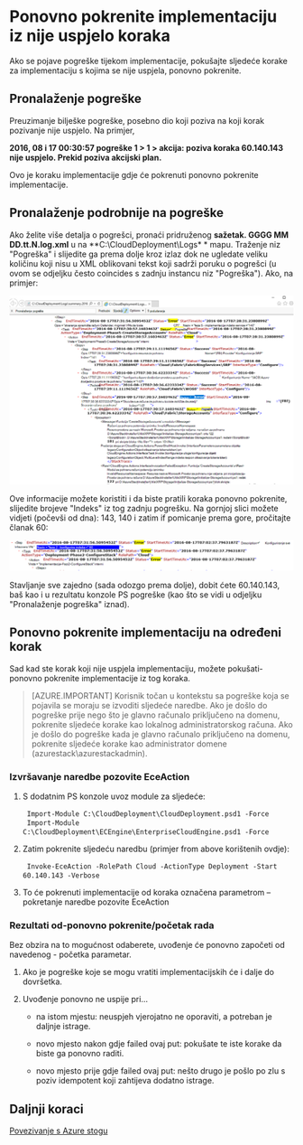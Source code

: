 <properties
    pageTitle="Ponovno pokrenite implementaciju iz nije uspjelo koraka | Microsoft Azure"
    description="Ako se pojave pogreške tijekom implementacije, pokušajte sljedeće korake za implementaciju s kojima se nije uspjela, ponovno pokrenite."
    services="azure-stack"
    documentationCenter=""
    authors="ErikjeMS"
    manager="byronr"
    editor=""/>

<tags
    ms.service="azure-stack"
    ms.workload="na"
    ms.tgt_pltfrm="na"
    ms.devlang="na"
    ms.topic="get-started-article"
    ms.date="09/26/2016"
    ms.author="erikje"/>
    
# <a name="rerun-a-deployment-from-a-failed-step"></a>Ponovno pokrenite implementaciju iz nije uspjelo koraka
  
Ako se pojave pogreške tijekom implementacije, pokušajte sljedeće korake za implementaciju s kojima se nije uspjela, ponovno pokrenite.

## <a name="find-the-failure"></a>Pronalaženje pogreške

Preuzimanje bilješke pogreške, posebno dio koji poziva na koji korak pozivanje nije uspjelo. Na primjer,

**2016, 08 i 17 00:30:57 pogreške 1 > 1 > akcija: poziva koraka 60.140.143 nije uspjelo. Prekid poziva akcijski plan.**

Ovo je koraku implementacije gdje će pokrenuti ponovno pokrenite implementacije.

## <a name="find-more-detail-on-the-failure"></a>Pronalaženje podrobnije na pogreške

Ako želite više detalja o pogrešci, pronaći pridruženog **sažetak. GGGG MM DD.tt.N.log.xml** u na **C:\CloudDeployment\Logs\* * mapu.
Traženje niz "Pogreška" i slijedite ga prema dolje kroz izlaz dok ne ugledate veliku količinu koji nisu u XML oblikovani tekst koji sadrži poruku o pogrešci (u ovom se odjeljku često coincides s zadnju instancu niz "Pogreška"). Ako, na primjer:

![Primjer pogreške](media/azure-stack-rerun-deploy/image01.png)

Ove informacije možete koristiti i da biste pratili koraka ponovno pokrenite, slijedite brojeve "Indeks" iz tog zadnju pogrešku. Na gornjoj slici možete vidjeti (počevši od dna): 143, 140 i zatim if pomicanje prema gore, pročitajte članak 60:

![Primjer pogreške](media/azure-stack-rerun-deploy/image02.png)

Stavljanje sve zajedno (sada odozgo prema dolje), dobit ćete 60.140.143, baš kao i u rezultatu konzole PS pogreške (kao što se vidi u odjeljku "Pronalaženje pogreška" iznad).

## <a name="rerun-the-deployment-at-a-specific-step"></a>Ponovno pokrenite implementaciju na određeni korak

Sad kad ste korak koji nije uspjela implementaciju, možete pokušati-ponovno pokrenite implementacije iz tog koraka.

> [AZURE.IMPORTANT] Korisnik točan u kontekstu sa pogreške koja se pojavila se moraju se izvoditi sljedeće naredbe. Ako je došlo do pogreške prije nego što je glavno računalo priključeno na domenu, pokrenite sljedeće korake kao lokalnog administratorskog računa. Ako je došlo do pogreške kada je glavno računalo priključeno na domenu, pokrenite sljedeće korake kao administrator domene (azurestack\azurestackadmin).

### <a name="execute-the-invoke-eceaction-command"></a>Izvršavanje naredbe pozovite EceAction

1. S dodatnim PS konzole uvoz module za sljedeće:

        Import-Module C:\CloudDeployment\CloudDeployment.psd1 -Force
        Import-Module C:\CloudDeployment\ECEngine\EnterpriseCloudEngine.psd1 -Force 

2. Zatim pokrenite sljedeću naredbu (primjer from above korištenih ovdje):

        Invoke-EceAction -RolePath Cloud -ActionType Deployment -Start 60.140.143 -Verbose

3.  To će pokrenuti implementacije od koraka označena parametrom – pokretanje naredbe pozovite EceAction

### <a name="results-of-a--rerun-start"></a>Rezultati od-ponovno pokrenite/početak rada

Bez obzira na to mogućnost odaberete, uvođenje će ponovno započeti od navedenog - početka parametar.

1.  Ako je pogreške koje se mogu vratiti implementacijskih će i dalje do dovršetka.

2.  Uvođenje ponovno ne uspije pri...
    
    - na istom mjestu: neuspjeh vjerojatno ne oporaviti, a potreban je daljnje istrage.

    - novo mjesto nakon gdje failed ovaj put: pokušate te iste korake da biste ga ponovno raditi.

    - novo mjesto prije gdje failed ovaj put: nešto drugo je pošlo po zlu s poziv idempotent koji zahtijeva dodatno istrage.

## <a name="next-steps"></a>Daljnji koraci

[Povezivanje s Azure stogu](azure-stack-connect-azure-stack.md)







